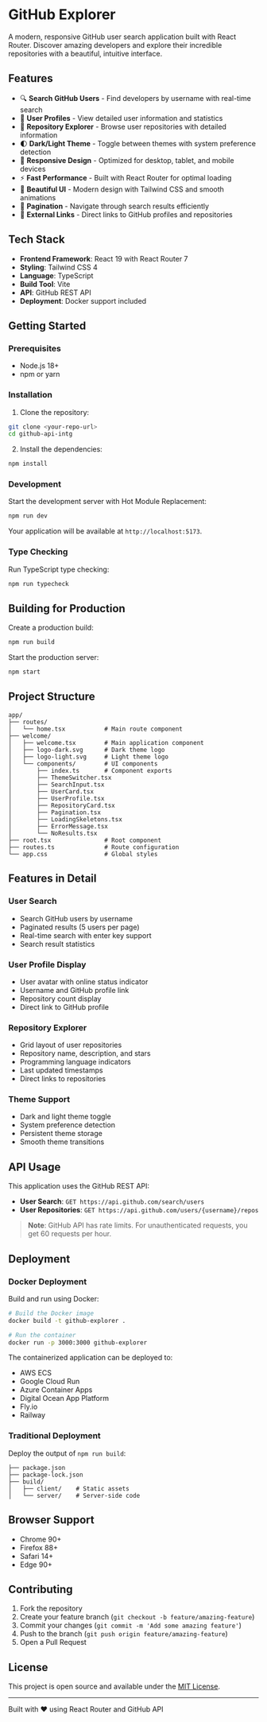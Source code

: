 # GitHub Explorer

A modern, responsive GitHub user search application built with React Router. Discover amazing developers and explore their incredible repositories with a beautiful, intuitive interface.

## Features

-   🔍 **Search GitHub Users** - Find developers by username with real-time search
-   👤 **User Profiles** - View detailed user information and statistics
-   📁 **Repository Explorer** - Browse user repositories with detailed information
-   🌓 **Dark/Light Theme** - Toggle between themes with system preference detection
-   📱 **Responsive Design** - Optimized for desktop, tablet, and mobile devices
-   ⚡️ **Fast Performance** - Built with React Router for optimal loading
-   🎨 **Beautiful UI** - Modern design with Tailwind CSS and smooth animations
-   📄 **Pagination** - Navigate through search results efficiently
-   🔗 **External Links** - Direct links to GitHub profiles and repositories

## Tech Stack

-   **Frontend Framework**: React 19 with React Router 7
-   **Styling**: Tailwind CSS 4
-   **Language**: TypeScript
-   **Build Tool**: Vite
-   **API**: GitHub REST API
-   **Deployment**: Docker support included

## Getting Started

### Prerequisites

-   Node.js 18+
-   npm or yarn

### Installation

1. Clone the repository:

```bash
git clone <your-repo-url>
cd github-api-intg
```

2. Install the dependencies:

```bash
npm install
```

### Development

Start the development server with Hot Module Replacement:

```bash
npm run dev
```

Your application will be available at `http://localhost:5173`.

### Type Checking

Run TypeScript type checking:

```bash
npm run typecheck
```

## Building for Production

Create a production build:

```bash
npm run build
```

Start the production server:

```bash
npm start
```

## Project Structure

```
app/
├── routes/
│   └── home.tsx           # Main route component
├── welcome/
│   ├── welcome.tsx        # Main application component
│   ├── logo-dark.svg      # Dark theme logo
│   ├── logo-light.svg     # Light theme logo
│   └── components/        # UI components
│       ├── index.ts       # Component exports
│       ├── ThemeSwitcher.tsx
│       ├── SearchInput.tsx
│       ├── UserCard.tsx
│       ├── UserProfile.tsx
│       ├── RepositoryCard.tsx
│       ├── Pagination.tsx
│       ├── LoadingSkeletons.tsx
│       ├── ErrorMessage.tsx
│       └── NoResults.tsx
├── root.tsx               # Root component
├── routes.ts              # Route configuration
└── app.css                # Global styles
```

## Features in Detail

### User Search

-   Search GitHub users by username
-   Paginated results (5 users per page)
-   Real-time search with enter key support
-   Search result statistics

### User Profile Display

-   User avatar with online status indicator
-   Username and GitHub profile link
-   Repository count display
-   Direct link to GitHub profile

### Repository Explorer

-   Grid layout of user repositories
-   Repository name, description, and stars
-   Programming language indicators
-   Last updated timestamps
-   Direct links to repositories

### Theme Support

-   Dark and light theme toggle
-   System preference detection
-   Persistent theme storage
-   Smooth theme transitions

## API Usage

This application uses the GitHub REST API:

-   **User Search**: `GET https://api.github.com/search/users`
-   **User Repositories**: `GET https://api.github.com/users/{username}/repos`

> **Note**: GitHub API has rate limits. For unauthenticated requests, you get 60 requests per hour.

## Deployment

### Docker Deployment

Build and run using Docker:

```bash
# Build the Docker image
docker build -t github-explorer .

# Run the container
docker run -p 3000:3000 github-explorer
```

The containerized application can be deployed to:

-   AWS ECS
-   Google Cloud Run
-   Azure Container Apps
-   Digital Ocean App Platform
-   Fly.io
-   Railway

### Traditional Deployment

Deploy the output of `npm run build`:

```
├── package.json
├── package-lock.json
├── build/
│   ├── client/    # Static assets
│   └── server/    # Server-side code
```

## Browser Support

-   Chrome 90+
-   Firefox 88+
-   Safari 14+
-   Edge 90+

## Contributing

1. Fork the repository
2. Create your feature branch (`git checkout -b feature/amazing-feature`)
3. Commit your changes (`git commit -m 'Add some amazing feature'`)
4. Push to the branch (`git push origin feature/amazing-feature`)
5. Open a Pull Request

## License

This project is open source and available under the [MIT License](LICENSE).

---

Built with ❤️ using React Router and GitHub API

